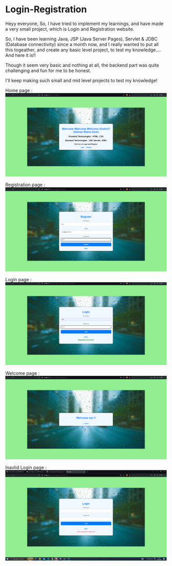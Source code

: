 # Login-Registration

Heyy everyone, So, I have tried to implement my learnings, and have made a very small project, which is Login and Registration website.

So, I have been learning Java, JSP (Java Server Pages), Servlet & JDBC (Database connectivity) since a month now, and I really wanted to put all this togeather, and create any basic level project, to test my knowledge.... And here it is!!

Though it seem very basic and nothing at all, the backend part was quite challenging and fun for me to be honest. 

I'll keep making such small and mid level projects to test my knowledge!

Home page : ![home](https://github.com/shahpranshu27/Login-Registration/blob/main/Images_Login-Register/home%20page.png)

Registration page : ![register](https://github.com/shahpranshu27/Login-Registration/blob/main/Images_Login-Register/register.png)

Login page : ![login](https://github.com/shahpranshu27/Login-Registration/blob/main/Images_Login-Register/login.png)

Welcome page : ![welcome](https://github.com/shahpranshu27/Login-Registration/blob/main/Images_Login-Register/welcome%20page.png)

Inavlid Login page : ![invalid](https://github.com/shahpranshu27/Login-Registration/blob/main/Images_Login-Register/invalid.png)
